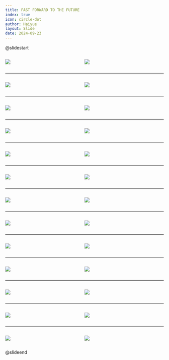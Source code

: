 ```yaml
---
title: FAST FORWARD TO THE FUTURE
index: true
icon: circle-dot
author: Haiyue
layout: Slide
date: 2024-09-23
---
```

 
@slidestart

<div style="display:flex">
<div style="flex:1">

![](https://raw.githubusercontent.com/yclord/reading/refs/heads/master/english/Level-Y/FAST%20FORWARD%20TO%20THE%20FUTURE/001.webp)
</div>
<div style="flex:1">

![](https://raw.githubusercontent.com/yclord/reading/refs/heads/master/english/Level-Y/FAST%20FORWARD%20TO%20THE%20FUTURE/002.webp)
</div>
</div>

---

<div style="display:flex">
<div style="flex:1">

![](https://raw.githubusercontent.com/yclord/reading/refs/heads/master/english/Level-Y/FAST%20FORWARD%20TO%20THE%20FUTURE/003.webp)
</div>
<div style="flex:1">

![](https://raw.githubusercontent.com/yclord/reading/refs/heads/master/english/Level-Y/FAST%20FORWARD%20TO%20THE%20FUTURE/004.webp)
</div>
</div>

---

<div style="display:flex">
<div style="flex:1">

![](https://raw.githubusercontent.com/yclord/reading/refs/heads/master/english/Level-Y/FAST%20FORWARD%20TO%20THE%20FUTURE/005.webp)
</div>
<div style="flex:1">

![](https://raw.githubusercontent.com/yclord/reading/refs/heads/master/english/Level-Y/FAST%20FORWARD%20TO%20THE%20FUTURE/006.webp)
</div>
</div>

---

<div style="display:flex">
<div style="flex:1">

![](https://raw.githubusercontent.com/yclord/reading/refs/heads/master/english/Level-Y/FAST%20FORWARD%20TO%20THE%20FUTURE/007.webp)
</div>
<div style="flex:1">

![](https://raw.githubusercontent.com/yclord/reading/refs/heads/master/english/Level-Y/FAST%20FORWARD%20TO%20THE%20FUTURE/008.webp)
</div>
</div>

---

<div style="display:flex">
<div style="flex:1">

![](https://raw.githubusercontent.com/yclord/reading/refs/heads/master/english/Level-Y/FAST%20FORWARD%20TO%20THE%20FUTURE/009.webp)
</div>
<div style="flex:1">

![](https://raw.githubusercontent.com/yclord/reading/refs/heads/master/english/Level-Y/FAST%20FORWARD%20TO%20THE%20FUTURE/010.webp)
</div>
</div>

---

<div style="display:flex">
<div style="flex:1">

![](https://raw.githubusercontent.com/yclord/reading/refs/heads/master/english/Level-Y/FAST%20FORWARD%20TO%20THE%20FUTURE/011.webp)
</div>
<div style="flex:1">

![](https://raw.githubusercontent.com/yclord/reading/refs/heads/master/english/Level-Y/FAST%20FORWARD%20TO%20THE%20FUTURE/012.webp)
</div>
</div>

---

<div style="display:flex">
<div style="flex:1">

![](https://raw.githubusercontent.com/yclord/reading/refs/heads/master/english/Level-Y/FAST%20FORWARD%20TO%20THE%20FUTURE/013.webp)
</div>
<div style="flex:1">

![](https://raw.githubusercontent.com/yclord/reading/refs/heads/master/english/Level-Y/FAST%20FORWARD%20TO%20THE%20FUTURE/014.webp)
</div>
</div>

---

<div style="display:flex">
<div style="flex:1">

![](https://raw.githubusercontent.com/yclord/reading/refs/heads/master/english/Level-Y/FAST%20FORWARD%20TO%20THE%20FUTURE/015.webp)
</div>
<div style="flex:1">

![](https://raw.githubusercontent.com/yclord/reading/refs/heads/master/english/Level-Y/FAST%20FORWARD%20TO%20THE%20FUTURE/016.webp)
</div>
</div>

---

<div style="display:flex">
<div style="flex:1">

![](https://raw.githubusercontent.com/yclord/reading/refs/heads/master/english/Level-Y/FAST%20FORWARD%20TO%20THE%20FUTURE/017.webp)
</div>
<div style="flex:1">

![](https://raw.githubusercontent.com/yclord/reading/refs/heads/master/english/Level-Y/FAST%20FORWARD%20TO%20THE%20FUTURE/018.webp)
</div>
</div>

---

<div style="display:flex">
<div style="flex:1">

![](https://raw.githubusercontent.com/yclord/reading/refs/heads/master/english/Level-Y/FAST%20FORWARD%20TO%20THE%20FUTURE/019.webp)
</div>
<div style="flex:1">

![](https://raw.githubusercontent.com/yclord/reading/refs/heads/master/english/Level-Y/FAST%20FORWARD%20TO%20THE%20FUTURE/020.webp)
</div>
</div>

---

<div style="display:flex">
<div style="flex:1">

![](https://raw.githubusercontent.com/yclord/reading/refs/heads/master/english/Level-Y/FAST%20FORWARD%20TO%20THE%20FUTURE/021.webp)
</div>
<div style="flex:1">

![](https://raw.githubusercontent.com/yclord/reading/refs/heads/master/english/Level-Y/FAST%20FORWARD%20TO%20THE%20FUTURE/022.webp)
</div>
</div>

---

<div style="display:flex">
<div style="flex:1">

![](https://raw.githubusercontent.com/yclord/reading/refs/heads/master/english/Level-Y/FAST%20FORWARD%20TO%20THE%20FUTURE/023.webp)
</div>
<div style="flex:1">

![](https://raw.githubusercontent.com/yclord/reading/refs/heads/master/english/Level-Y/FAST%20FORWARD%20TO%20THE%20FUTURE/024.webp)
</div>
</div>

---

<div style="display:flex">
<div style="flex:1">

![](https://raw.githubusercontent.com/yclord/reading/refs/heads/master/english/Level-Y/FAST%20FORWARD%20TO%20THE%20FUTURE/025.webp)
</div>
<div style="flex:1">

![](https://raw.githubusercontent.com/yclord/reading/refs/heads/master/english/Level-Y/FAST%20FORWARD%20TO%20THE%20FUTURE/026.webp)
</div>
</div>

@slideend